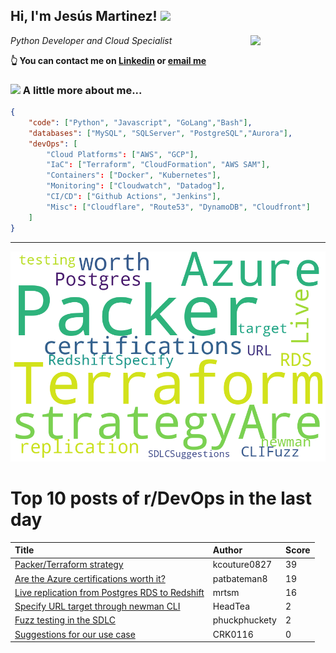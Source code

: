 <!--
**jmartinezl/jmartinezl** is a ✨ _special_ ✨ repository because its `README.md` (this file) appears on your GitHub profile.

Here are some ideas to get you started:

- 🔭 I’m currently working on ...
- 🌱 I’m currently learning ...
- 👯 I’m looking to collaborate on ...
- 🤔 I’m looking for help with ...
- 💬 Ask me about ...
- 📫 How to reach me: ...
- 😄 Pronouns: ...
- ⚡ Fun fact: ...
-->

<h2>Hi, I'm Jesús Martinez! <img src="https://media.giphy.com/media/WUlplcMpOCEmTGBtBW/giphy.gif" width="30"> </h2>
<img align='right' src="https://media.giphy.com/media/NytMLKyiaIh6VH9SPm/giphy.gif" width="120">
<p><em>Python Developer and Cloud Specialist
</em></p>

**👆 You can contact me on [Linkedin](https://www.linkedin.com/in/jes%C3%BAs-martinez-2b7b10104/) or [email me](mailto:jesus.mtz.lorenzo@gmail.com)**

### <img src="https://media.giphy.com/media/VgCDAzcKvsR6OM0uWg/giphy.gif" width="50"> A little more about me...  

```json
{
    "code": ["Python", "Javascript", "GoLang","Bash"],
    "databases": ["MySQL", "SQLServer", "PostgreSQL","Aurora"],
    "devOps": [
        "Cloud Platforms": ["AWS", "GCP"],
        "IaC": ["Terraform", "CloudFormation", "AWS SAM"],
        "Containers": ["Docker", "Kubernetes"],
        "Monitoring": ["Cloudwatch", "Datadog"],
        "CI/CD": ["Github Actions", "Jenkins"],
        "Misc": ["Cloudflare", "Route53", "DynamoDB", "Cloudfront"]
    ]
}
```
---

![Wordcloud](./cloud.png)

# Top 10 posts of r/DevOps in the last day

| Title | Author | Score |
|:---|:---|:---|
| [Packer/Terraform strategy](https://www.reddit.com/r/devops/comments/tcv03f/packerterraform_strategy/) | kcouture0827 | 39 |
| [Are the Azure certifications worth it?](https://www.reddit.com/r/devops/comments/tcg9qn/are_the_azure_certifications_worth_it/) | patbateman8 | 19 |
| [Live replication from Postgres RDS to Redshift](https://www.reddit.com/r/devops/comments/tcnk5q/live_replication_from_postgres_rds_to_redshift/) | mrtsm | 16 |
| [Specify URL target through newman CLI](https://www.reddit.com/r/devops/comments/tcjgw2/specify_url_target_through_newman_cli/) | HeadTea | 2 |
| [Fuzz testing in the SDLC](https://www.reddit.com/r/devops/comments/td32i5/fuzz_testing_in_the_sdlc/) | phuckphuckety | 2 |
| [Suggestions for our use case](https://www.reddit.com/r/devops/comments/tcopol/suggestions_for_our_use_case/) | CRK0116 | 0 |
